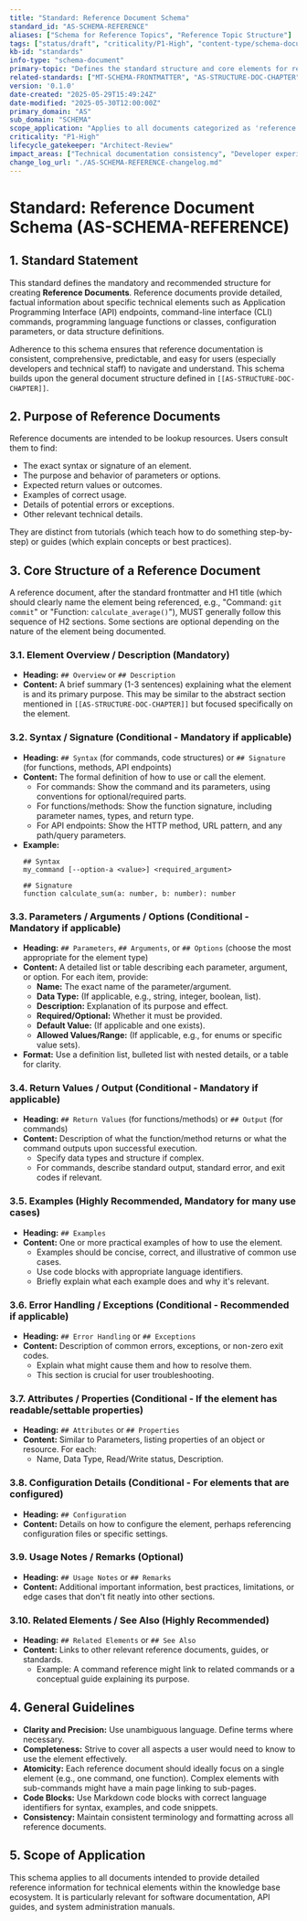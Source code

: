```yaml
---
title: "Standard: Reference Document Schema"
standard_id: "AS-SCHEMA-REFERENCE"
aliases: ["Schema for Reference Topics", "Reference Topic Structure"]
tags: ["status/draft", "criticality/P1-High", "content-type/schema-document", "topic/schemas", "topic/documentation-standards", "kb-id/standards"]
kb-id: "standards"
info-type: "schema-document"
primary-topic: "Defines the standard structure and core elements for reference documents, typically used for detailing APIs, commands, functions, or configuration parameters."
related-standards: ["MT-SCHEMA-FRONTMATTER", "AS-STRUCTURE-DOC-CHAPTER", "SF-SYNTAX-HEADINGS"]
version: '0.1.0'
date-created: "2025-05-29T15:49:24Z"
date-modified: "2025-05-30T12:00:00Z"
primary_domain: "AS"
sub_domain: "SCHEMA"
scope_application: "Applies to all documents categorized as 'reference topics' or intended to provide detailed specifications for technical elements like APIs, commands, functions, tags, or parameters."
criticality: "P1-High"
lifecycle_gatekeeper: "Architect-Review"
impact_areas: ["Technical documentation consistency", "Developer experience", "API documentation", "Automated parsing of reference material"]
change_log_url: "./AS-SCHEMA-REFERENCE-changelog.md"
---
```

# Standard: Reference Document Schema (AS-SCHEMA-REFERENCE)

## 1. Standard Statement

This standard defines the mandatory and recommended structure for creating **Reference Documents**. Reference documents provide detailed, factual information about specific technical elements such as Application Programming Interface (API) endpoints, command-line interface (CLI) commands, programming language functions or classes, configuration parameters, or data structure definitions.

Adherence to this schema ensures that reference documentation is consistent, comprehensive, predictable, and easy for users (especially developers and technical staff) to navigate and understand. This schema builds upon the general document structure defined in `[[AS-STRUCTURE-DOC-CHAPTER]]`.

## 2. Purpose of Reference Documents

Reference documents are intended to be lookup resources. Users consult them to find:
-   The exact syntax or signature of an element.
-   The purpose and behavior of parameters or options.
-   Expected return values or outcomes.
-   Examples of correct usage.
-   Details of potential errors or exceptions.
-   Other relevant technical details.

They are distinct from tutorials (which teach how to do something step-by-step) or guides (which explain concepts or best practices).

## 3. Core Structure of a Reference Document

A reference document, after the standard frontmatter and H1 title (which should clearly name the element being referenced, e.g., "Command: `git commit`" or "Function: `calculate_average()`"), MUST generally follow this sequence of H2 sections. Some sections are optional depending on the nature of the element being documented.

### 3.1. Element Overview / Description (Mandatory)
   - **Heading:** `## Overview` or `## Description`
   - **Content:** A brief summary (1-3 sentences) explaining what the element is and its primary purpose. This may be similar to the abstract section mentioned in `[[AS-STRUCTURE-DOC-CHAPTER]]` but focused specifically on the element.

### 3.2. Syntax / Signature (Conditional - Mandatory if applicable)
   - **Heading:** `## Syntax` (for commands, code structures) or `## Signature` (for functions, methods, API endpoints)
   - **Content:** The formal definition of how to use or call the element.
     - For commands: Show the command and its parameters, using conventions for optional/required parts.
     - For functions/methods: Show the function signature, including parameter names, types, and return type.
     - For API endpoints: Show the HTTP method, URL pattern, and any path/query parameters.
   - **Example:**
     ```
     ## Syntax
     my_command [--option-a <value>] <required_argument>
     ```
     ```
     ## Signature
     function calculate_sum(a: number, b: number): number
     ```

### 3.3. Parameters / Arguments / Options (Conditional - Mandatory if applicable)
   - **Heading:** `## Parameters`, `## Arguments`, or `## Options` (choose the most appropriate for the element type)
   - **Content:** A detailed list or table describing each parameter, argument, or option. For each item, provide:
     - **Name:** The exact name of the parameter/argument.
     - **Data Type:** (If applicable, e.g., string, integer, boolean, list).
     - **Description:** Explanation of its purpose and effect.
     - **Required/Optional:** Whether it must be provided.
     - **Default Value:** (If applicable and one exists).
     - **Allowed Values/Range:** (If applicable, e.g., for enums or specific value sets).
   - **Format:** Use a definition list, bulleted list with nested details, or a table for clarity.

### 3.4. Return Values / Output (Conditional - Mandatory if applicable)
   - **Heading:** `## Return Values` (for functions/methods) or `## Output` (for commands)
   - **Content:** Description of what the function/method returns or what the command outputs upon successful execution.
     - Specify data types and structure if complex.
     - For commands, describe standard output, standard error, and exit codes if relevant.

### 3.5. Examples (Highly Recommended, Mandatory for many use cases)
   - **Heading:** `## Examples`
   - **Content:** One or more practical examples of how to use the element.
     - Examples should be concise, correct, and illustrative of common use cases.
     - Use code blocks with appropriate language identifiers.
     - Briefly explain what each example does and why it's relevant.

### 3.6. Error Handling / Exceptions (Conditional - Recommended if applicable)
   - **Heading:** `## Error Handling` or `## Exceptions`
   - **Content:** Description of common errors, exceptions, or non-zero exit codes.
     - Explain what might cause them and how to resolve them.
     - This section is crucial for user troubleshooting.

### 3.7. Attributes / Properties (Conditional - If the element has readable/settable properties)
   - **Heading:** `## Attributes` or `## Properties`
   - **Content:** Similar to Parameters, listing properties of an object or resource. For each:
     - Name, Data Type, Read/Write status, Description.

### 3.8. Configuration Details (Conditional - For elements that are configured)
   - **Heading:** `## Configuration`
   - **Content:** Details on how to configure the element, perhaps referencing configuration files or specific settings.

### 3.9. Usage Notes / Remarks (Optional)
   - **Heading:** `## Usage Notes` or `## Remarks`
   - **Content:** Additional important information, best practices, limitations, or edge cases that don't fit neatly into other sections.

### 3.10. Related Elements / See Also (Highly Recommended)
   - **Heading:** `## Related Elements` or `## See Also`
   - **Content:** Links to other relevant reference documents, guides, or standards.
     - Example: A command reference might link to related commands or a conceptual guide explaining its purpose.

## 4. General Guidelines
- **Clarity and Precision:** Use unambiguous language. Define terms where necessary.
- **Completeness:** Strive to cover all aspects a user would need to know to use the element effectively.
- **Atomicity:** Each reference document should ideally focus on a single element (e.g., one command, one function). Complex elements with sub-commands might have a main page linking to sub-pages.
- **Code Blocks:** Use Markdown code blocks with correct language identifiers for syntax, examples, and code snippets.
- **Consistency:** Maintain consistent terminology and formatting across all reference documents.

## 5. Scope of Application
This schema applies to all documents intended to provide detailed reference information for technical elements within the knowledge base ecosystem. It is particularly relevant for software documentation, API guides, and system administration manuals.
